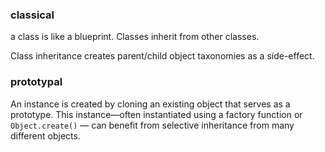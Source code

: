 ### classical
a class is like a blueprint. Classes inherit from other classes.

Class inheritance creates parent/child object taxonomies as a side-effect.

### prototypal

An instance is created by cloning an existing object that serves as a prototype. This instance—often instantiated using a factory function or `Object.create()` — can benefit from selective inheritance from many different objects.
